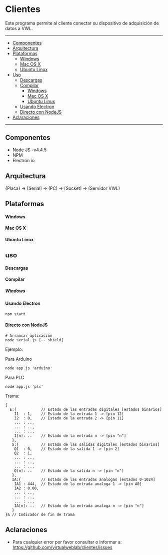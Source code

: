 Clientes
========

Este programa permite al cliente conectar su dispositivo de adquisición de datos a VWL.


***
* [Componentes](#componentes)
* [Arquitectura](#arquitectura)
* [Plataformas](#plataformas)
  * [Windows](#windows)
  * [Mac OS X](#mac-os-x)
  * [Ubuntu Linux](#ubuntu-linux)
* [Uso](#uso)
  * [Descargas](#descargas)
  * [Compilar](#compilar)
    * [Windows](#windows)
    * [Mac OS X](#mac-os-x)
    * [Ubuntu Linux](#ubuntu-linux)
  * [Usando Electron](#usando-electron)
  * [Directo con NodeJS](#directo-con-nodejs)
* [Aclaraciones](#aclaraciones)

***

## Componentes

- Node JS -v4.4.5
- NPM
- Electron io

## Arquitectura

{Placa} -> [Serial] -> (PC) -> [Socket] -> (Servidor VWL)

## Plataformas

#### Windows
#### Mac OS X
#### Ubuntu Linux

## uso

#### Descargas

#### Compilar

##### Windows

#### Usando Electron
```
npm start
```
#### Directo con NodeJS

```
# Arrancar aplicación
node serial.js [-- shield]
```
Ejemplo:

Para Arduino
```
node app.js 'arduino'
```
Para PLC
```
node app.js 'plc'
```
Trama:
```
{
  E:{           // Estado de las entradas digitales [estados binarios]
    I1  : 1,    // Estado de la entrada 1 -> [pin 12]
    I2  : 0,    // Estado de la entrada 2 -> [pin 11]
    ... : ..,
    ... : ..,
    ... : ..,
    I[n]: ..    // Estado de la entrada n -> [pin "n"]
   },
   S:{          // Estado de las salidas digitales [estados binarios]
    Q1  : 0,    // Estado de la salida 1 -> [pin 2]
    Q2  : 1,
    ... : ..,
    ... : ..,
    ... : ..,
    Q[n]: ..    // Estado de la salida n -> [pin "n"]
   },
   IA:{         // Estado de las entradas analogas [estados 0-1024]
    IA1 : 444,  // Estado de la entrada analoga 1 -> [pin A0]
    IA2 : 0.00,
    ... : ..,
    ... : ..,
    ... : ..,
    IA[n]: ..   // Estado de la entrada analoga n -> [pin "n"]
   }
}& // Indicador de fin de trama
```
## Aclaraciones

- Para cualquier error por favor consultar o informar a: https://github.com/virtualweblab/clientes/issues
